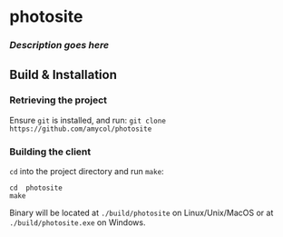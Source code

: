 
# photosite
### _Description goes here_
## Build & Installation
### Retrieving the project
Ensure `git` is installed, and run:
`git clone https://github.com/amycol/photosite`
### Building the client
`cd` into the project directory and run `make`:
```shell
cd  photosite
make
```
Binary will be located at `./build/photosite` on Linux/Unix/MacOS or at `./build/photosite.exe` on Windows.
